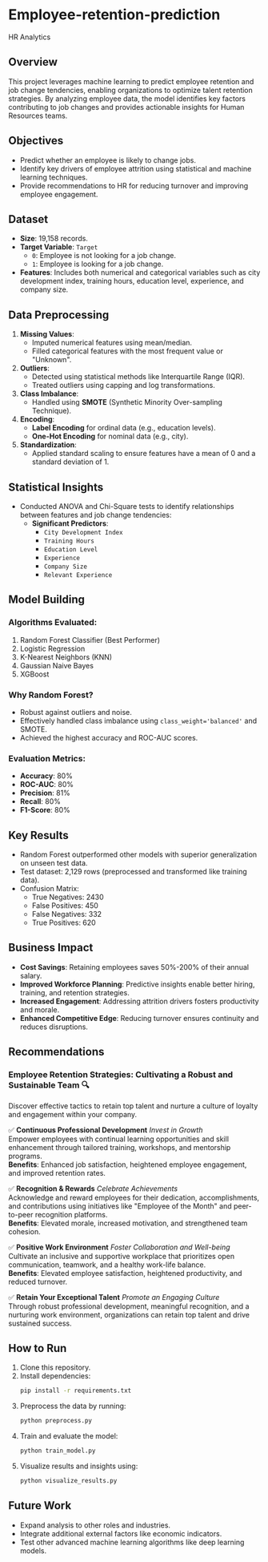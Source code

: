 # Employee-retention-prediction
HR Analytics
  

## Overview  
This project leverages machine learning to predict employee retention and job change tendencies, enabling organizations to optimize talent retention strategies. By analyzing employee data, the model identifies key factors contributing to job changes and provides actionable insights for Human Resources teams.  

## Objectives  
- Predict whether an employee is likely to change jobs.  
- Identify key drivers of employee attrition using statistical and machine learning techniques.  
- Provide recommendations to HR for reducing turnover and improving employee engagement.  

## Dataset  
- **Size**: 19,158 records.  
- **Target Variable**: `Target`  
  - `0`: Employee is not looking for a job change.  
  - `1`: Employee is looking for a job change.  
- **Features**: Includes both numerical and categorical variables such as city development index, training hours, education level, experience, and company size.  

## Data Preprocessing  
1. **Missing Values**:  
   - Imputed numerical features using mean/median.  
   - Filled categorical features with the most frequent value or "Unknown".  
2. **Outliers**:  
   - Detected using statistical methods like Interquartile Range (IQR).  
   - Treated outliers using capping and log transformations.  
3. **Class Imbalance**:  
   - Handled using **SMOTE** (Synthetic Minority Over-sampling Technique).  
4. **Encoding**:  
   - **Label Encoding** for ordinal data (e.g., education levels).  
   - **One-Hot Encoding** for nominal data (e.g., city).  
5. **Standardization**:  
   - Applied standard scaling to ensure features have a mean of 0 and a standard deviation of 1.  

## Statistical Insights  
- Conducted ANOVA and Chi-Square tests to identify relationships between features and job change tendencies:  
  - **Significant Predictors**:  
    - `City Development Index`  
    - `Training Hours`  
    - `Education Level`  
    - `Experience`  
    - `Company Size`  
    - `Relevant Experience`  

## Model Building  
### Algorithms Evaluated:  
1. Random Forest Classifier (Best Performer)  
2. Logistic Regression  
3. K-Nearest Neighbors (KNN)  
4. Gaussian Naive Bayes  
5. XGBoost  

### Why Random Forest?  
- Robust against outliers and noise.  
- Effectively handled class imbalance using `class_weight='balanced'` and SMOTE.  
- Achieved the highest accuracy and ROC-AUC scores.  

### Evaluation Metrics:  
- **Accuracy**: 80%  
- **ROC-AUC**: 80%  
- **Precision**: 81%  
- **Recall**: 80%  
- **F1-Score**: 80%  

## Key Results  
- Random Forest outperformed other models with superior generalization on unseen test data.  
- Test dataset: 2,129 rows (preprocessed and transformed like training data).  
- Confusion Matrix:  
  - True Negatives: 2430  
  - False Positives: 450  
  - False Negatives: 332  
  - True Positives: 620  

## Business Impact  
- **Cost Savings**: Retaining employees saves 50%-200% of their annual salary.  
- **Improved Workforce Planning**: Predictive insights enable better hiring, training, and retention strategies.  
- **Increased Engagement**: Addressing attrition drivers fosters productivity and morale.  
- **Enhanced Competitive Edge**: Reducing turnover ensures continuity and reduces disruptions.  

## Recommendations  
### Employee Retention Strategies: Cultivating a Robust and Sustainable Team 🔍  

Discover effective tactics to retain top talent and nurture a culture of loyalty and engagement within your company.  

✅ **Continuous Professional Development**  *Invest in Growth*  
Empower employees with continual learning opportunities and skill enhancement through tailored training, workshops, and mentorship programs.  
**Benefits**: Enhanced job satisfaction, heightened employee engagement, and improved retention rates.  

✅ **Recognition & Rewards** *Celebrate Achievements*  
Acknowledge and reward employees for their dedication, accomplishments, and contributions using initiatives like "Employee of the Month" and peer-to-peer recognition platforms.  
**Benefits**: Elevated morale, increased motivation, and strengthened team cohesion.  

✅ **Positive Work Environment**  *Foster Collaboration and Well-being*  
Cultivate an inclusive and supportive workplace that prioritizes open communication, teamwork, and a healthy work-life balance.  
**Benefits**: Elevated employee satisfaction, heightened productivity, and reduced turnover.  

✅ **Retain Your Exceptional Talent** *Promote an Engaging Culture*  
Through robust professional development, meaningful recognition, and a nurturing work environment, organizations can retain top talent and drive sustained success.  


## How to Run  
1. Clone this repository.  
2. Install dependencies:  
   ```bash  
   pip install -r requirements.txt  
   ```  
3. Preprocess the data by running:  
   ```bash  
   python preprocess.py  
   ```  
4. Train and evaluate the model:  
   ```bash  
   python train_model.py  
   ```  
5. Visualize results and insights using:  
   ```bash  
   python visualize_results.py  
   ```  

## Future Work  
- Expand analysis to other roles and industries.  
- Integrate additional external factors like economic indicators.  
- Test other advanced machine learning algorithms like deep learning models.  
